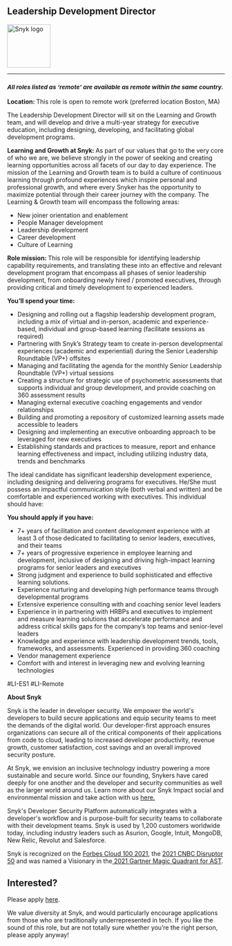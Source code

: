 Leadership Development Director
---

<img src="https://res.cloudinary.com/snyk/image/upload/v1537345894/press-kit/brand/logo-black.png" width="100" alt="Snyk logo" />

<hr>
<h3><em><strong><sub>All roles listed as ‘remote’ are available as remote within the same country.</sub></strong></em></h3>
<p><strong>Location: </strong><span style="font-weight: 400;">This role is open to remote work (preferred location Boston, MA)</span></p>
<p>The Leadership Development Director<span style="font-weight: 400;"> will sit on the Learning and Growth team, and will develop and drive a multi-year strategy for executive education, including designing, developing, and facilitating global development programs.&nbsp;</span></p>
<p><strong>Learning and Growth at Snyk: </strong><span style="font-weight: 400;">As part of our values that go to the very core of who we are, we believe strongly in the power of seeking and creating learning opportunities across all facets of our day to day experience. The mission of the Learning and Growth team is to build a culture of continuous learning through profound experiences which inspire personal and professional growth, and where every Snyker has the opportunity to maximize potential through their career journey with the company. The Learning &amp; Growth team will encompass the following areas:&nbsp;</span></p>
<ul>
<li style="font-weight: 400;"><span style="font-weight: 400;">New joiner orientation and enablement</span></li>
<li style="font-weight: 400;"><span style="font-weight: 400;">People Manager development</span></li>
<li style="font-weight: 400;"><span style="font-weight: 400;">Leadership development</span></li>
<li style="font-weight: 400;"><span style="font-weight: 400;">Career development</span></li>
<li style="font-weight: 400;"><span style="font-weight: 400;">Culture of Learning</span></li>
</ul>
<p><strong>Role mission: </strong><span style="font-weight: 400;">This role will be responsible for identifying leadership capability requirements, and translating these into an effective and relevant development program that encompass all phases of senior leadership development, from onboarding newly hired / promoted executives, through providing critical and timely development to experienced leaders.&nbsp;</span></p>
<p><strong>You’ll spend your time:&nbsp;</strong></p>
<ul>
<li style="font-weight: 400;"><span style="font-weight: 400;">Designing and rolling out a flagship leadership development program, including a mix of virtual and in-person, academic and experience-based, individual and group-based learning (facilitate sessions as required)</span></li>
<li style="font-weight: 400;"><span style="font-weight: 400;">Partnering with Snyk’s Strategy team to create in-person developmental experiences (academic and experiential) during the Senior Leadership Roundtable (VP+) offsites</span></li>
<li style="font-weight: 400;"><span style="font-weight: 400;">Managing and facilitating the agenda for the monthly Senior Leadership Roundtable (VP+) virtual sessions</span></li>
<li style="font-weight: 400;"><span style="font-weight: 400;">Creating a structure for strategic use of psychometric assessments that supports individual and group development, and provide coaching on 360 assessment results</span></li>
<li style="font-weight: 400;"><span style="font-weight: 400;">Managing external executive coaching engagements and vendor relationships</span></li>
<li style="font-weight: 400;"><span style="font-weight: 400;">Building and promoting a repository of customized learning assets made accessible to leaders</span></li>
<li style="font-weight: 400;"><span style="font-weight: 400;">Designing and implementing an executive onboarding approach to be leveraged for new executives</span></li>
<li style="font-weight: 400;"><span style="font-weight: 400;">Establishing standards and practices to measure, report and enhance learning effectiveness and impact, including utilizing industry data, trends and benchmarks</span></li>
</ul>
<p><span style="font-weight: 400;">The ideal candidate has significant leadership development experience, including designing and delivering programs for executives. He/She must possess an impactful communication style (both verbal and written) and be comfortable and experienced working with executives. This individual should have:</span></p>
<p><strong>You should apply if you have:</strong></p>
<ul>
<li style="font-weight: 400;"><span style="font-weight: 400;">7+ years of facilitation and content development experience with at least 3 of those dedicated to facilitating to senior leaders, executives, and their teams</span></li>
<li style="font-weight: 400;"><span style="font-weight: 400;">7+ years of progressive experience in employee learning and development, inclusive of designing and driving high-impact learning programs for senior leaders and executives</span></li>
<li style="font-weight: 400;"><span style="font-weight: 400;">Strong judgment and experience to build sophisticated and effective learning solutions.</span></li>
<li style="font-weight: 400;"><span style="font-weight: 400;">Experience nurturing and developing high performance teams through developmental programs</span></li>
<li style="font-weight: 400;"><span style="font-weight: 400;">Extensive experience consulting with and coaching senior level leaders</span></li>
<li style="font-weight: 400;"><span style="font-weight: 400;">Experience in in partnering with HRBPs and executives to implement and measure learning solutions that accelerate performance and address critical skills gaps for the company’s top teams and senior-level leaders</span></li>
<li style="font-weight: 400;"><span style="font-weight: 400;">Knowledge and experience with leadership development trends, tools, frameworks, and assessments. Experienced in providing 360 coaching</span></li>
<li style="font-weight: 400;"><span style="font-weight: 400;">Vendor management experience</span></li>
<li style="font-weight: 400;"><span style="font-weight: 400;">Comfort with and interest in leveraging new and evolving learning technologies</span></li>
</ul>
<p><span style="font-weight: 400;">#LI-ES1 #LI-Remote</span></p><div class="content-conclusion"><p><strong>About Snyk</strong></p>
<p><span style="font-weight: 400;">Snyk is the leader in developer security. We empower the world's developers to build secure applications and equip security teams to meet the demands of the digital world. Our developer-first approach ensures organizations can secure all of the critical components of their applications from code to cloud, leading to increased developer productivity, revenue growth, customer satisfaction, cost savings and an overall improved security posture.&nbsp;</span></p>
<p><span style="font-weight: 400;">At Snyk, we envision an inclusive technology industry powering a more sustainable and secure world.</span> <span style="font-weight: 400;">Since our founding, Snykers have cared deeply for one another and the developer and security communities as well as the larger world around us. Learn more about our Snyk Impact social and environmental mission and take action with us </span><a href="https://snyk.io/about/snyk-impact/"><span style="font-weight: 400;">here.</span></a></p>
<p><span style="font-weight: 400;">Snyk's Developer Security Platform automatically integrates with a developer's workflow and is purpose-built for security teams to collaborate with their development teams. Snyk is used by 1,200 customers worldwide today, including industry leaders such as Asurion, Google, Intuit, MongoDB, New Relic, Revolut and Salesforce.</span></p>
<p><span style="font-weight: 400;">Snyk is recognized on the </span><a href="https://www.forbes.com/cloud100/#6f24b5ba5f94"><span style="font-weight: 400;">Forbes Cloud 100 2021</span></a><span style="font-weight: 400;">, the </span><a href="https://www.cnbc.com/2021/05/25/these-are-the-2021-cnbc-disruptor-50-companies.html"><span style="font-weight: 400;">2021 CNBC Disruptor 50</span></a><span style="font-weight: 400;"> and was named a Visionary in the</span><a href="https://snyk.io/blog/snyk-visionary-2021-gartner-magic-quadrant-for-ast/"><span style="font-weight: 400;"> 2021 Gartner Magic Quadrant for AST</span></a><span style="font-weight: 400;">.</span></p></div>

Interested?
---

Please apply [here](https://boards.greenhouse.io/snyk/jobs/5902141002#app).

We value diversity at Snyk, and would particularly encourage applications from those who are traditionally underrepresented in tech.
If you like the sound of this role, but are not totally sure whether you’re the right person, please apply anyway!
